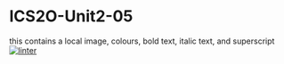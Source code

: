 # ICS2O-Unit2-05
this contains a local image, colours, bold text, italic text, and superscript
[![linter](https://github.com/<Lauren-Jeffrey>/<ICS2O-Unit2-05>/workflows/linter/badge.svg)](https://github.com/marketplace/actions/super-linter)
